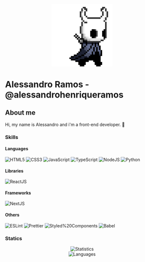 <p align="center">
  <img src="https://raw.githubusercontent.com/TanZng/TanZng/master/assets/hollor_knight3.gif" width="200"/>
</p>

# Alessandro Ramos - @alessandrohenriqueramos

## About me

Hi, my name is Alessandro and i'm a front-end developer. 👋

### Skills

#### Languages

<img src="https://img.shields.io/badge/HTML5-FA580C" alt="HTML5"/> <img src="https://img.shields.io/badge/CSS3-173FF2" alt="CSS3"/> <img src="https://img.shields.io/badge/JavaScript-ffc742" alt="JavaScript"/> <img src="https://img.shields.io/badge/TypeScript-1C7FEA" alt="TypeScript"/> <img src="https://img.shields.io/badge/NodeJS-83CD29" alt="NodeJS"/> <img src="https://img.shields.io/badge/Python-04721A" alt="Python"/>

#### Libraries

<img src="https://img.shields.io/badge/ReactJS-4CDAFE" alt="ReactJS"/>

#### Frameworks

<img src="https://img.shields.io/badge/NextJS-202020" alt="NextJS"/>

#### Others

<img src="https://img.shields.io/badge/ESLint-4B32C3" alt="ESLint"/> <img src="https://img.shields.io/badge/Prettier-56B3B4" alt="Prettier"/> <img src="https://img.shields.io/badge/Styled%20Components-E07F88" alt="Styled%20Components"/> <img src="https://img.shields.io/badge/Babel-ffc742" alt="Babel"/>

### Statics

<p align="center">

  <img src="https://github-readme-stats.vercel.app/api?username=alessandrohenriqueramos&show_icons=true&theme=dracula" alt="Statistics" />

  <br />

  <img src="https://github-readme-stats.vercel.app/api/top-langs/?username=alessandrohenriqueramos&layout=compact" alt="Languages" />

</p>
